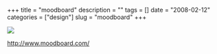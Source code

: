 +++
title = "moodboard"
description = ""
tags = []
date = "2008-02-12"
categories = ["design"]
slug = "moodboard"
+++


 

  <div id="screens-thumbs" class="clearfix">
    <div class="txt-center" id="design-submission"><a href="http://www.moodboard.com/"><img id='bluga-thumbnail-1166' class='bluga-thumbnail large' src='http://media.konigi.com/bluga/
wt47f3ab127e0bd_0.jpg'/></a></div>  
  </div>   
<p><a href="http://www.moodboard.com/">http://www.moodboard.com/</a></p>




